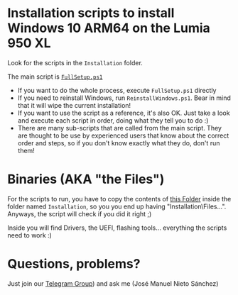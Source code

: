 # Installation scripts to install Windows 10 ARM64 on the Lumia 950 XL

Look for the scripts in the `Installation` folder. 

The main script is [`FullSetup.ps1`](https://github.com/SuperJMN/Lumia950XL-WOA-Scripts/blob/master/Installation/FullSetup.ps1)

- If you want to do the whole process, execute `FullSetup.ps1` directly
- If you need to reinstall Windows, run `ReinstallWindows.ps1`. Bear in mind that it will wipe the current installation!
- If you want to use the script as a reference, it's also OK. Just take a look and execute each script in order, doing what they tell you to do :)
- There are many sub-scripts that are called from the main script. They are thought to be use by experienced users that know about the correct order and steps, so if you don't know exactly what they do, don't run them!

# Binaries (AKA "the Files")
For the scripts to run, you have to copy the contents of [this Folder](https://1drv.ms/f/s!AtXoQFW327DIyLRZLgLlmpx17zXeyw) inside the folder named `Installation`, so you you end up having "Installation\Files\...". Anyways, the script will check if you did it right ;)

Inside you will find Drivers, the UEFI, flashing tools... everything the scripts need to work :)

# Questions, problems? 

Just join our [Telegram Group](https://t.me/joinchat/Ey6mehEPg0Fe4utQNZ9yjA)) and ask me (José Manuel Nieto Sánchez)
